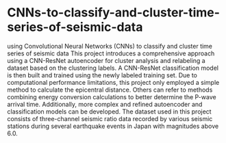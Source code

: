 # CNNs-to-classify-and-cluster-time-series-of-seismic-data
using Convolutional Neural Networks (CNNs) to classify and cluster time series of seismic data
This project introduces a comprehensive approach using a CNN-ResNet autoencoder for cluster analysis and relabeling a dataset based on the clustering labels. A CNN-ResNet classification model is then built and trained using the newly labeled training set. 
Due to computational performance limitations, this project only employed a simple method to calculate the epicentral distance. Others can refer to methods combining energy conversion calculations to better determine the P-wave arrival time. Additionally, more complex and refined autoencoder and classification models can be developed. 
The dataset used in this project consists of three-channel seismic ratio data recorded by various seismic stations during several earthquake events in Japan with magnitudes above 6.0.
